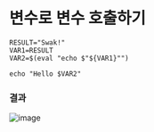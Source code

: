 # 변수로 변수 호출하기
```shell
RESULT="Swak!"
VAR1=RESULT
VAR2=$(eval "echo $"${VAR1}"")

echo "Hello $VAR2" 
```

### 결과
![image](https://user-images.githubusercontent.com/65359423/193243114-4659b27c-97d3-48a5-b412-eba9165e3d95.png)
